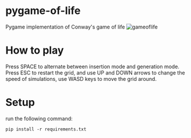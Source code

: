 # pygame-of-life
Pygame implementation of Conway's game of life
![gameoflife](https://github.com/user-attachments/assets/b0b172dc-8317-4026-abd8-67c19539cc6b)

# How to play
Press SPACE to alternate between insertion mode and generation mode. Press ESC to restart the grid, and use UP and DOWN arrows to change the speed of simulations, use WASD keys to move the grid around.

# Setup
run the following command:
```
pip install -r requirements.txt
```

